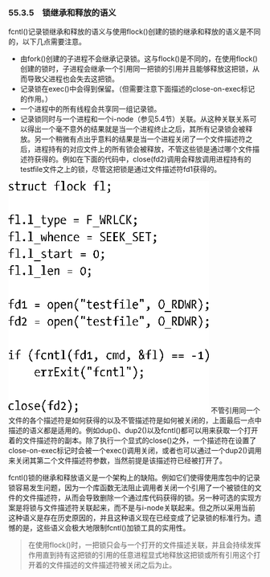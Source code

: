 ### 55.3.5　锁继承和释放的语义

fcntl()记录锁继承和释放的语义与使用flock()创建的锁的继承和释放的语义是不同的，以下几点需要注意。

+ 由fork()创建的子进程不会继承记录锁。这与flock()是不同的，在使用flock()创建的锁时，子进程会继承一个引用同一把锁的引用并且能够释放这把锁，从而导致父进程也会失去这把锁。
+ 记录锁在exec()中会得到保留。（但需要注意下面描述的close-on-exec标记的作用。）
+ 一个进程中的所有线程会共享同一组记录锁。
+ 记录锁同时与一个进程和一个i-node（参见5.4节）关联。从这种关联关系可以得出一个毫不意外的结果就是当一个进程终止之后，其所有记录锁会被释放。另一个稍微有点出乎意料的结果是当一个进程关闭了一个文件描述符之后，进程持有的对应文件上的所有锁会被释放，不管这些锁是通过哪个文件描述符获得的。例如在下面的代码中，close(fd2)调用会释放调用进程持有的testfile文件之上的锁，尽管这把锁是通过文件描述符fd1获得的。



![1421.png](../images/1421.png)
不管引用同一个文件的各个描述符是如何获得的以及不管描述符是如何被关闭的，上面最后一点中描述的语义都是适用的。例如dup()、dup2()以及fcntl()都可以用来获取一个打开着的文件描述符的副本。除了执行一个显式的close()之外，一个描述符在设置了close-on-exec标记时会被一个exec()调用关闭，或者也可以通过一个dup2()调用来关闭其第二个文件描述符参数，当然前提是该描述符已经被打开了。

fcntl()锁的继承和释放语义是一个架构上的缺陷。例如它们使得使用库包中的记录锁容易发生问题，因为一个库函数无法阻止调用者关闭一个引用了一个被锁住的文件的文件描述符，从而会导致删除一个通过库代码获得的锁。另一种可选的实现方案是将锁与文件描述符关联起来，而不是与i-node关联起来。但之所以采用当前这种语义是存在历史原因的，并且这种语义现在已经变成了记录锁的标准行为。遗憾的是，这些语义会极大地限制fcntl()加锁工具的实用性。

> 在使用flock()时，一把锁只会与一个打开的文件描述关联，并且会持续发挥作用直到持有这把锁的引用的任意进程显式地释放这把锁或所有引用这个打开着的文件描述的文件描述符被关闭之后为止。

